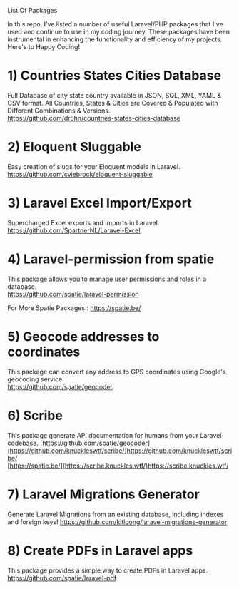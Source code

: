 List Of Packages

In this repo, I've listed a number of useful Laravel/PHP packages that I've used and continue to use in my coding journey. These packages have been instrumental in enhancing the functionality and efficiency of my projects. 
Here's to Happy Coding! 

# 1) Countries States Cities Database  
Full Database of city state country available in JSON, SQL, XML, YAML & CSV format. All Countries, States & Cities are Covered & Populated with Different Combinations & Versions.  
https://github.com/dr5hn/countries-states-cities-database

# 2) Eloquent Sluggable   
Easy creation of slugs for your Eloquent models in Laravel.   
https://github.com/cviebrock/eloquent-sluggable

# 3) Laravel Excel Import/Export   
Supercharged Excel exports and imports in Laravel.   
https://github.com/SpartnerNL/Laravel-Excel

# 4) Laravel-permission from spatie  
This package allows you to manage user permissions and roles in a database.  
https://github.com/spatie/laravel-permission

For More Spatie Packages : 
https://spatie.be/

# 5) Geocode addresses to coordinates 
This package can convert any address to GPS coordinates using Google's geocoding service.  
https://github.com/spatie/geocoder

# 6) Scribe 
This package generate API documentation for humans from your Laravel codebase.
[https://github.com/spatie/geocoder](https://github.com/knuckleswtf/scribe/)https://github.com/knuckleswtf/scribe/  
[https://spatie.be/](https://scribe.knuckles.wtf/)https://scribe.knuckles.wtf/

# 7) Laravel Migrations Generator 
Generate Laravel Migrations from an existing database, including indexes and foreign keys!
https://github.com/kitloong/laravel-migrations-generator  

# 8) Create PDFs in Laravel apps 
This package provides a simple way to create PDFs in Laravel apps.
https://github.com/spatie/laravel-pdf 



  

